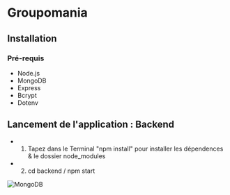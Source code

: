 # Groupomania

## Installation 
### Pré-requis
- Node.js 
- MongoDB
- Express
- Bcrypt
- Dotenv

## Lancement de l'application : Backend
- 1. Tapez dans le Terminal "npm install" pour installer les dépendences & le dossier node_modules
- 2. cd backend / npm start

![MongoDB](https://user-images.githubusercontent.com/96197835/212495031-6b447261-997d-4047-b09e-4708c4e64202.jpg)


